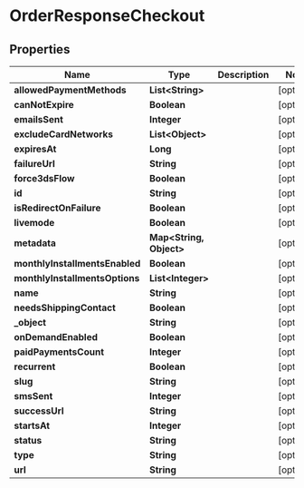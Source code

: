 

# OrderResponseCheckout


## Properties

| Name | Type | Description | Notes |
|------------ | ------------- | ------------- | -------------|
|**allowedPaymentMethods** | **List&lt;String&gt;** |  |  [optional] |
|**canNotExpire** | **Boolean** |  |  [optional] |
|**emailsSent** | **Integer** |  |  [optional] |
|**excludeCardNetworks** | **List&lt;Object&gt;** |  |  [optional] |
|**expiresAt** | **Long** |  |  [optional] |
|**failureUrl** | **String** |  |  [optional] |
|**force3dsFlow** | **Boolean** |  |  [optional] |
|**id** | **String** |  |  [optional] |
|**isRedirectOnFailure** | **Boolean** |  |  [optional] |
|**livemode** | **Boolean** |  |  [optional] |
|**metadata** | **Map&lt;String, Object&gt;** |  |  [optional] |
|**monthlyInstallmentsEnabled** | **Boolean** |  |  [optional] |
|**monthlyInstallmentsOptions** | **List&lt;Integer&gt;** |  |  [optional] |
|**name** | **String** |  |  [optional] |
|**needsShippingContact** | **Boolean** |  |  [optional] |
|**_object** | **String** |  |  [optional] |
|**onDemandEnabled** | **Boolean** |  |  [optional] |
|**paidPaymentsCount** | **Integer** |  |  [optional] |
|**recurrent** | **Boolean** |  |  [optional] |
|**slug** | **String** |  |  [optional] |
|**smsSent** | **Integer** |  |  [optional] |
|**successUrl** | **String** |  |  [optional] |
|**startsAt** | **Integer** |  |  [optional] |
|**status** | **String** |  |  [optional] |
|**type** | **String** |  |  [optional] |
|**url** | **String** |  |  [optional] |



